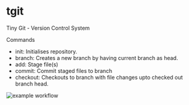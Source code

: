 # tgit
Tiny Git - Version Control System

Commands
- init: Initialises repository.
- branch: Creates a new branch by having current branch as head.
- add: Stage file(s)
- commit: Commit staged files to branch
- checkout: Checkouts to branch with file changes upto checked out branch head.



![example workflow](https://github.com/github/docs/actions/workflows/go.yml/badge.svg)


